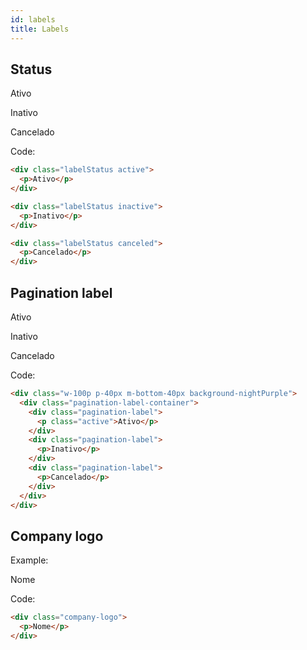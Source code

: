 ```yaml
---
id: labels
title: Labels
---
```


## Status

<div class="w-100p p-40px m-bottom-40px flex-row-between-center-center background-greyBlue">
    <div class="labelStatus active">
        <p>Ativo</p>
    </div>
    <div class="labelStatus inactive">
        <p>Inativo</p>
    </div>
    <div class="labelStatus canceled">
        <p>Cancelado</p>
    </div>
</div>

Code:

```html
<div class="labelStatus active">
  <p>Ativo</p>
</div>

<div class="labelStatus inactive">
  <p>Inativo</p>
</div>

<div class="labelStatus canceled">
  <p>Cancelado</p>
</div>
```

## Pagination label

<div class="w-100p p-40px m-bottom-40px background-nightPurple">
    <div class="pagination-label-container">
        <div class="pagination-label">
            <p class="active">Ativo</p>
        </div>
        <div class="pagination-label">
            <p>Inativo</p>
        </div>
        <div class="pagination-label">
            <p>Cancelado</p>
        </div>
    </div>
</div>

Code:

```html
<div class="w-100p p-40px m-bottom-40px background-nightPurple">
  <div class="pagination-label-container">
    <div class="pagination-label">
      <p class="active">Ativo</p>
    </div>
    <div class="pagination-label">
      <p>Inativo</p>
    </div>
    <div class="pagination-label">
      <p>Cancelado</p>
    </div>
  </div>
</div>
```

## Company logo

Example:

<form action="">	
	<div class="company-logo">			
		<p>Nome</p>	
	</div>
</form>

Code:

```html
<div class="company-logo">
  <p>Nome</p>
</div>
```
